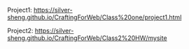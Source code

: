 Project1: https://silver-sheng.github.io/CraftingForWeb/Class%20one/project1.html

Project2: https://silver-sheng.github.io/CraftingForWeb/Class2%20HW/mysite

